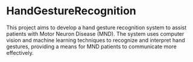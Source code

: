 # HandGestureRecognition
This project aims to develop a hand gesture recognition system to assist patients with Motor Neuron Disease (MND). The system uses computer vision and machine learning techniques to recognize and interpret hand gestures, providing a means for MND patients to communicate more effectively.
